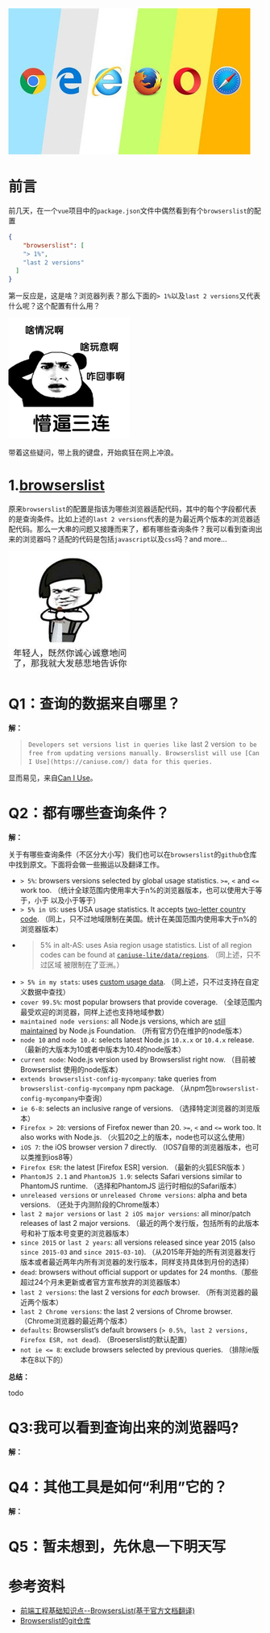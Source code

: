 <img src="../images/bowerlist.jpg" alt="bowerlist"  />

# 前言

前几天，在一个`vue`项目中的`package.json`文件中偶然看到有个`browserslist`的配置

```json
{
    "browserslist": [
    "> 1%",
    "last 2 versions"
  ]
}
```

第一反应是，这是啥？浏览器列表？那么下面的`> 1%`以及`last 2 versions`又代表什么呢？这个配置有什么用？

![what](../images/what.png)

带着这些疑问，带上我的键盘，开始疯狂在网上冲浪。

# 1.[browserslist](https://github.com/browserslist/browserslist)

原来`browserslist`的配置是指该为哪些浏览器适配代码，其中的每个字段都代表的是查询条件。比如上述的`last 2 versions`代表的是为最近两个版本的浏览器适配代码。那么一大串的问题又接踵而来了，都有哪些查询条件？我可以看到查询出来的浏览器吗？适配的代码是包括`javascript`以及`css`吗？and more...

![q](../images/q.png)



# Q1：查询的数据来自哪里？

**解：**

>  `Developers set versions list in queries like `last 2 version` to be free from updating versions manually. Browserslist will use [Can I Use](https://caniuse.com/) data for this queries.` 

显而易见，来自[Can I Use](https://caniuse.com/)。

# Q2：都有哪些查询条件？

**解：**

关于有哪些查询条件（不区分大小写）我们也可以在`browserslist`的`github`仓库中找到原文。下面将会做一些搬运以及翻译工作。

-   `> 5%`: browsers versions selected by global usage statistics. `>=`, `<` and `<=` work too. （统计全球范围内使用率大于n%的浏览器版本，也可以使用大于等于，小于 以及小于等于）
-  `> 5% in US`: uses USA usage statistics. It accepts [two-letter country code](https://en.wikipedia.org/wiki/ISO_3166-1_alpha-2#Officially_assigned_code_elements). （同上，只不过地域限制在美国。统计在美国范围内使用率大于n%的浏览器版本）
-  > 5% in alt-AS: uses Asia region usage statistics. List of all region codes can be found at [`caniuse-lite/data/regions`](https://github.com/ben-eb/caniuse-lite/tree/master/data/regions). （同上述，只不过区域 被限制在了亚洲。）
-  `> 5% in my stats`: uses [custom usage data](https://github.com/browserslist/browserslist#custom-usage-data). （同上述，只不过支持在自定义数据中查找）
-  `cover 99.5%`: most popular browsers that provide coverage. （全球范围内最受欢迎的浏览器，同样上述也支持地域参数）
-  `maintained node versions`: all Node.js versions, which are [still maintained](https://github.com/nodejs/Release) by Node.js Foundation. （所有官方仍在维护的node版本）
-  `node 10` and `node 10.4`: selects latest Node.js `10.x.x` or `10.4.x` release. （最新的大版本为10或者中版本为10.4的node版本）
-  `current node`: Node.js version used by Browserslist right now. （目前被Browserslist 使用的node版本）
-  `extends browserslist-config-mycompany`: take queries from `browserslist-config-mycompany` npm package. （从npm包`browserslist-config-mycompany`中查询）
-  `ie 6-8`: selects an inclusive range of versions. （选择特定浏览器的浏览版本）
-  `Firefox > 20`: versions of Firefox newer than 20. `>=`, `<` and `<=` work too. It also works with Node.js. （火狐20之上的版本，node也可以这么使用）
-  `iOS 7`: the iOS browser version 7 directly. （IOS7自带的浏览器版本，也可以类推到ios8等）
-  `Firefox ESR`: the latest [Firefox ESR] version. （最新的火狐ESR版本 ）
-  `PhantomJS 2.1` and `PhantomJS 1.9`: selects Safari versions similar to PhantomJS runtime. （选择和PhantomJS 运行时相似的Safari版本）
-  `unreleased versions` or `unreleased Chrome versions`: alpha and beta versions. （还处于内测阶段的Chrome版本）
-  `last 2 major versions` or `last 2 iOS major versions`: all minor/patch releases of last 2 major versions. （最近的两个发行版，包括所有的此版本号和补丁版本号变更的浏览器版本）
-  `since 2015` or `last 2 years`: all versions released since year 2015 (also `since 2015-03` and `since 2015-03-10`). （从2015年开始的所有浏览器发行版本或者最近两年内所有浏览器的发行版本，同样支持具体到月份的选择）
-  `dead`: browsers without official support or updates for 24 months.（那些超过24个月未更新或者官方宣布放弃的浏览器版本）
-  `last 2 versions`: the last 2 versions for *each* browser. （所有浏览器的最近两个版本）
-  `last 2 Chrome versions`: the last 2 versions of Chrome browser. （Chrome浏览器的最近两个版本）
-  `defaults`: Browserslist’s default browsers (`> 0.5%, last 2 versions, Firefox ESR, not dead`). （Broeserslist的默认配置）
-  `not ie <= 8`: exclude browsers selected by previous queries. （排除ie版本在8以下的）

**总结：**

todo

# Q3:我可以看到查询出来的浏览器吗?

**解：**



# Q4：其他工具是如何“利用”它的？

**解：**

# Q5：暂未想到，先休息一下明天写



# 参考资料

- [前端工程基础知识点--BrowsersList(基于官方文档翻译)](https://juejin.im/post/5b8cff326fb9a019fd1474d6)
- [Browserslist的git仓库](https://github.com/browserslist/browserslist)

